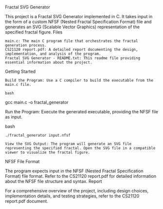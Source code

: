 Fractal SVG Generator

This project is a Fractal SVG Generator implemented in C. It takes input in the form of a custom NFSF (Nested Fractal Specification Format) file and generates an SVG (Scalable Vector Graphics) representation of the specified fractal figure.
Files

    main.c: The main C program file that orchestrates the fractal generation process.
    CS21120 report.pdf: A detailed report documenting the design, implementation, and analysis of the program.
    Fractal SVG Generator - README.txt: This readme file providing essential information about the project.

Getting Started

    Build the Program: Use a C compiler to build the executable from the main.c file.

    bash

gcc main.c -o fractal_generator

Run the Program: Execute the generated executable, providing the NFSF file as input.

bash

    ./fractal_generator input.nfsf

    View the SVG Output: The program will generate an SVG file representing the specified fractal. Open the SVG file in a compatible viewer to visualize the fractal figure.

NFSF File Format

The program expects input in the NFSF (Nested Fractal Specification Format) file format. Refer to the CS21120 report.pdf for detailed information about the NFSF file structure and syntax.
Report

For a comprehensive overview of the project, including design choices, implementation details, and testing strategies, refer to the CS21120 report.pdf document.
